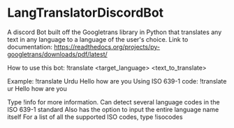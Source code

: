 # LangTranslatorDiscordBot
A discord Bot built off the Googletrans library in Python that translates any text in any language to a language of the user's choice. 
Link to documentation: https://readthedocs.org/projects/py-googletrans/downloads/pdf/latest/

How to use this bot:
!translate <target_language> <text_to_translate>

Example:
!translate Urdu Hello how are you
Using ISO 639-1 code: 
!translate ur Hello how are you


Type !info for more information. 
Can detect several language codes in the ISO 639-1 standard Also has the option to input the entire language name itself
For a list of all the supported ISO codes, type !isocodes


